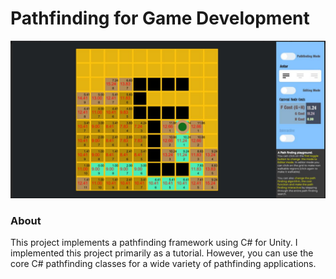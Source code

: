 # Pathfinding for Game Development
![Pathfinding](https://github.com/shamim-akhtar/unity-pathfinding/blob/main/screenshot3_PathFinding.jpg)
### About
This project implements a pathfinding framework using C# for Unity. I implemented this project primarily as a tutorial. However, you can use the core C# pathfinding classes for a wide variety of pathfinding applications.
